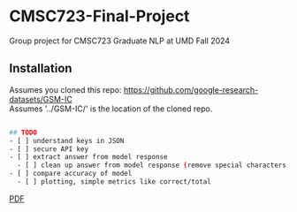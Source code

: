 # CMSC723-Final-Project
Group project for CMSC723 Graduate NLP at UMD Fall 2024

## Installation
Assumes you cloned this repo: https://github.com/google-research-datasets/GSM-IC \
Assumes '../GSM-IC/' is the location of the cloned repo. 

```bash

## TODO
- [ ] understand keys in JSON
- [ ] secure API key
- [ ] extract answer from model response
  - [ ] clean up answer from model response (remove special characters, units, etc.)
- [ ] compare accuracy of model
  - [ ] plotting, simple metrics like correct/total 
```

[PDF](./CMSC730___Final_Project_Report__Copy_.pdf)
